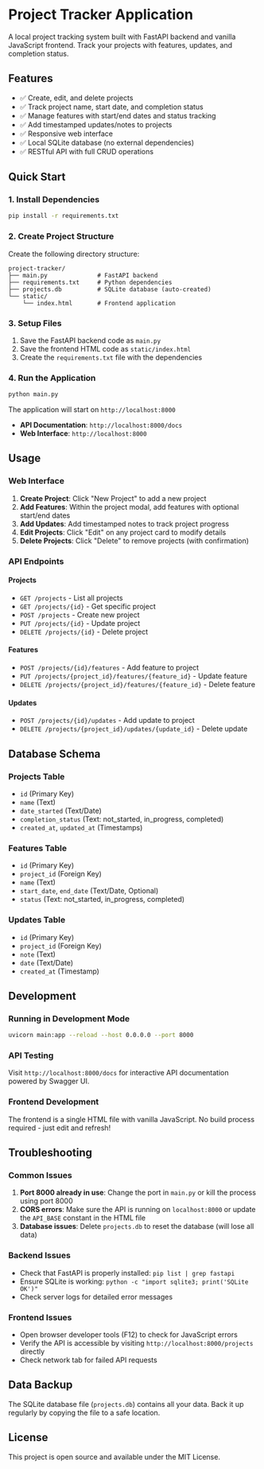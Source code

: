 # Project Tracker Application

A local project tracking system built with FastAPI backend and vanilla JavaScript frontend. Track your projects with features, updates, and completion status.

## Features

- ✅ Create, edit, and delete projects
- ✅ Track project name, start date, and completion status
- ✅ Manage features with start/end dates and status tracking
- ✅ Add timestamped updates/notes to projects
- ✅ Responsive web interface
- ✅ Local SQLite database (no external dependencies)
- ✅ RESTful API with full CRUD operations

## Quick Start

### 1. Install Dependencies

```bash
pip install -r requirements.txt
```

### 2. Create Project Structure

Create the following directory structure:
```
project-tracker/
├── main.py              # FastAPI backend
├── requirements.txt     # Python dependencies
├── projects.db          # SQLite database (auto-created)
└── static/
    └── index.html       # Frontend application
```

### 3. Setup Files

1. Save the FastAPI backend code as `main.py`
2. Save the frontend HTML code as `static/index.html`
3. Create the `requirements.txt` file with the dependencies

### 4. Run the Application

```bash
python main.py
```

The application will start on `http://localhost:8000`

- **API Documentation**: `http://localhost:8000/docs`
- **Web Interface**: `http://localhost:8000`

## Usage

### Web Interface

1. **Create Project**: Click "New Project" to add a new project
2. **Add Features**: Within the project modal, add features with optional start/end dates
3. **Add Updates**: Add timestamped notes to track project progress
4. **Edit Projects**: Click "Edit" on any project card to modify details
5. **Delete Projects**: Click "Delete" to remove projects (with confirmation)

### API Endpoints

#### Projects
- `GET /projects` - List all projects
- `GET /projects/{id}` - Get specific project
- `POST /projects` - Create new project
- `PUT /projects/{id}` - Update project
- `DELETE /projects/{id}` - Delete project

#### Features
- `POST /projects/{id}/features` - Add feature to project
- `PUT /projects/{project_id}/features/{feature_id}` - Update feature
- `DELETE /projects/{project_id}/features/{feature_id}` - Delete feature

#### Updates
- `POST /projects/{id}/updates` - Add update to project
- `DELETE /projects/{project_id}/updates/{update_id}` - Delete update

## Database Schema

### Projects Table
- `id` (Primary Key)
- `name` (Text)
- `date_started` (Text/Date)
- `completion_status` (Text: not_started, in_progress, completed)
- `created_at`, `updated_at` (Timestamps)

### Features Table
- `id` (Primary Key)
- `project_id` (Foreign Key)
- `name` (Text)
- `start_date`, `end_date` (Text/Date, Optional)
- `status` (Text: not_started, in_progress, completed)

### Updates Table
- `id` (Primary Key)
- `project_id` (Foreign Key)
- `note` (Text)
- `date` (Text/Date)
- `created_at` (Timestamp)

## Development

### Running in Development Mode

```bash
uvicorn main:app --reload --host 0.0.0.0 --port 8000
```

### API Testing

Visit `http://localhost:8000/docs` for interactive API documentation powered by Swagger UI.

### Frontend Development

The frontend is a single HTML file with vanilla JavaScript. No build process required - just edit and refresh!

## Troubleshooting

### Common Issues

1. **Port 8000 already in use**: Change the port in `main.py` or kill the process using port 8000
2. **CORS errors**: Make sure the API is running on `localhost:8000` or update the `API_BASE` constant in the HTML file
3. **Database issues**: Delete `projects.db` to reset the database (will lose all data)

### Backend Issues

- Check that FastAPI is properly installed: `pip list | grep fastapi`
- Ensure SQLite is working: `python -c "import sqlite3; print('SQLite OK')"`
- Check server logs for detailed error messages

### Frontend Issues

- Open browser developer tools (F12) to check for JavaScript errors
- Verify the API is accessible by visiting `http://localhost:8000/projects` directly
- Check network tab for failed API requests

## Data Backup

The SQLite database file (`projects.db`) contains all your data. Back it up regularly by copying the file to a safe location.

## License

This project is open source and available under the MIT License.